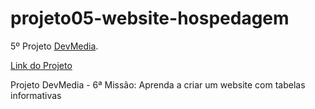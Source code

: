 # projeto05-website-hospedagem

5º Projeto [DevMedia](https://www.devmedia.com.br/).

[Link do Projeto](https://robson-lima-jr.github.io/projeto05-website-hospedagem/)
 
Projeto DevMedia - 6ª Missão: Aprenda a criar um website com tabelas informativas
